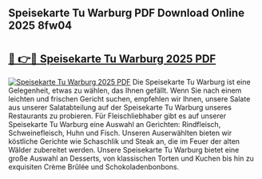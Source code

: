 ## Speisekarte Tu Warburg PDF Download Online 2025 8fw04

# <h2><a href="http://gcd7rui.nevu.top/?p=Speisekarte+Tu+Warburg">🔗 👉🔴 Speisekarte Tu Warburg 2025 PDF</a></h2>

[![Speisekarte Tu Warburg 2025 PDF](https://i.imgur.com/dBaPXMq.png)](http://gcd7rui.nevu.top/?p=Speisekarte+Tu+Warburg)
Die Speisekarte Tu Warburg ist eine Gelegenheit, etwas zu wählen, das Ihnen gefällt. Wenn Sie nach einem leichten und frischen Gericht suchen, empfehlen wir Ihnen, unsere Salate aus unserer Salatabteilung auf der Speisekarte Tu Warburg unseres Restaurants zu probieren. Für Fleischliebhaber gibt es auf unserer Speisekarte Tu Warburg eine Auswahl an Gerichten: Rindfleisch, Schweinefleisch, Huhn und Fisch. Unseren Auserwählten bieten wir köstliche Gerichte wie Schaschlik und Steak an, die im Feuer der alten Wälder zubereitet werden. Unsere Speisekarte Tu Warburg bietet eine große Auswahl an Desserts, von klassischen Torten und Kuchen bis hin zu exquisiten Crème Brûlée und Schokoladenbonbons.
